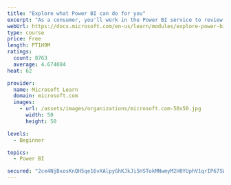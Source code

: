 ```yaml
---
title: "Explore what Power BI can do for you"
excerpt: "As a consumer, you'll work in the Power BI service to review and interact with content that has been shared with you. This module provides the foundational information that you need to work effectively in the Power BI service."
webUrl: https://docs.microsoft.com/en-us/learn/modules/explore-power-bi-service/
type: course
price: Free
length: PT1H9M
ratings:
  count: 8763
  average: 4.674084
heat: 62

provider:
  name: Microsoft Learn
  domain: microsoft.com
  images:
    - url: /assets/images/organizations/microsoft.com-50x50.jpg
      width: 50
      height: 50

levels:
  - Beginner

topics:
  - Power BI

secured: "2ce4NjBxosKnQH5qe16vXAlpyGhKJkJi5HSTokMNwmyM2H0YUphV1qrIP67SWwRYGSROdECXpD3Q+5D9VMu3jXNBUhrk3QIckXmuNzuqM6O/G3jwGYPfwTjPRRJShDf/yYziUr0fOwDiNaj2quy67esMJRV7OXVvzH2LYTtdjpWzNXAiAb5hUPbFEcZ1eUwPlqCdjMlBGwFApTQa5mDt3u/WVUX976nP5DYSAJa2P7Rxdqxp4U5hnZqXT9f8rrDbj/rdXbObcE8W4zNRugnii2of+zyZ30thRFZOu567bThibBq6qesRu2iQn1vJFMfXvCV12yzugE27oOe5w6/hz0qkje9EBJ9uo8AeeCWcDmJwNuSxwcl6ZDIg7IbLsl5zTZPFbBOxD6jDRN20tqqMNJiMmUzXoHTfwkjx8RF+Q/Y=;Fos+wWJTOhhD3f7tJSB29g=="
---
```


